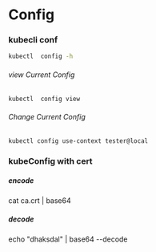 # Config

### kubecli conf
```sh
kubectl  config -h
```

###### view Current Config

```sh
kubectl  config view
```

###### Change Current Config

```sh
kubectl config use-context tester@local
```

### kubeConfig with cert

##### encode 

cat ca.crt | base64
##### decode 

echo "dhaksdal" | base64 --decode
